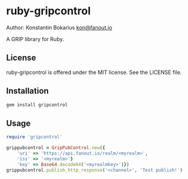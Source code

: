 ruby-gripcontrol
================

Author: Konstantin Bokarius <kon@fanout.io>

A GRIP library for Ruby.

License
-------

ruby-gripcontrol is offered under the MIT license. See the LICENSE file.

Installation
------------

```sh
gem install gripcontrol
```

Usage
-----

```Ruby
require 'gripcontrol'

grippubcontrol = GripPubControl.new({ 
    'uri' => 'https://api.fanout.io/realm/<myrealm>',
    'iss' => '<myrealm>'}
    'key' => Base64.decode64('<myrealmkey>')})
grippubcontrol.publish_http_response('<channel>', 'Test publish!')
```
